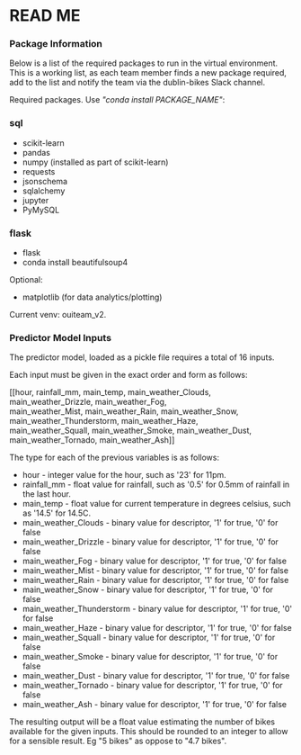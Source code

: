 # READ ME

### Package Information

Below is a list of the required packages to run in the virtual environment. 
This is a working list, as each team member finds a new package required, add to the list
and notify the team via the dublin-bikes Slack channel.

Required packages. Use _"conda install PACKAGE\_NAME"_:


### sql
* scikit-learn
* pandas
* numpy (installed as part of scikit-learn)
* requests
* jsonschema
* sqlalchemy 
* jupyter
* PyMySQL

### flask
* flask
* conda install beautifulsoup4 

Optional:

* matplotlib (for data analytics/plotting)

Current venv: ouiteam_v2.

### Predictor Model Inputs

The predictor model, loaded as a pickle file requires a total of 16 inputs.

Each input must be given in the exact order and form as follows:

[[hour, rainfall_mm, main_temp, main_weather_Clouds, main_weather_Drizzle, main_weather_Fog,	
  main_weather_Mist, main_weather_Rain,	main_weather_Snow, main_weather_Thunderstorm, main_weather_Haze,	
  main_weather_Squall, main_weather_Smoke, main_weather_Dust, main_weather_Tornado, main_weather_Ash]]
  
The type for each of the previous variables is as follows:

* hour - integer value for the hour, such as '23' for 11pm.
* rainfall_mm - float value for rainfall, such as '0.5' for 0.5mm of rainfall in the last hour.	
* main_temp	- float value for current temperature in degrees celsius, such as '14.5' for 14.5C.
* main_weather_Clouds - binary value for descriptor, '1' for true, '0' for false
* main_weather_Drizzle - binary value for descriptor, '1' for true, '0' for false	
* main_weather_Fog - binary value for descriptor, '1' for true, '0' for false	
* main_weather_Mist - binary value for descriptor, '1' for true, '0' for false	
* main_weather_Rain - binary value for descriptor, '1' for true, '0' for false	
* main_weather_Snow - binary value for descriptor, '1' for true, '0' for false	
* main_weather_Thunderstorm - binary value for descriptor, '1' for true, '0' for false	
* main_weather_Haze - binary value for descriptor, '1' for true, '0' for false	
* main_weather_Squall - binary value for descriptor, '1' for true, '0' for false	
* main_weather_Smoke - binary value for descriptor, '1' for true, '0' for false	
* main_weather_Dust - binary value for descriptor, '1' for true, '0' for false	
* main_weather_Tornado - binary value for descriptor, '1' for true, '0' for false	
* main_weather_Ash - binary value for descriptor, '1' for true, '0' for false

The resulting output will be a float value estimating the number of bikes available for the given inputs.
This should be rounded to an integer to allow for a sensible result. Eg "5 bikes" as oppose to "4.7 bikes".
